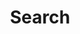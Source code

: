 ---
title: "Search" # in any language you want
layout: "search" # is necessary
# url: "/archive"
# description: "Description for Search"
summary: "search"
placeholder: "search keywords ⏎"
---